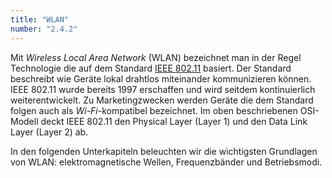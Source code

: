 ```yaml
---
title: "WLAN"
number: "2.4.2"
---
```


Mit *Wireless Local Area Network* (WLAN) bezeichnet man in der Regel Technologie die auf dem Standard [IEEE 802.11](https://de.wikipedia.org/wiki/IEEE_802.11) basiert. Der Standard beschreibt wie Geräte lokal drahtlos miteinander kommunizieren können. IEEE 802.11 wurde bereits 1997 erschaffen und wird seitdem kontinuierlich weiterentwickelt. Zu Marketingzwecken werden Geräte die dem Standard folgen auch als *Wi-Fi*-kompatibel bezeichnet. Im oben beschriebenen OSI-Modell deckt IEEE 802.11 den Physical Layer (Layer 1) und den Data Link Layer (Layer 2) ab.

In den folgenden Unterkapiteln beleuchten wir die wichtigsten Grundlagen von WLAN: elektromagnetische Wellen, Frequenzbänder und Betriebsmodi.
